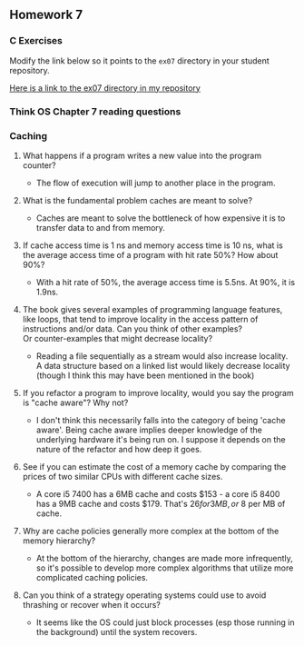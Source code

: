 ## Homework 7

### C Exercises

Modify the link below so it points to the `ex07` directory in your
student repository.

[Here is a link to the ex07 directory in my repository](https://github.com/phuston/ExercisesInC/tree/master/exercises/ex07)

### Think OS Chapter 7 reading questions

### Caching

1) What happens if a program writes a new value into the program counter?

    - The flow of execution will jump to another place in the program. 

2) What is the fundamental problem caches are meant to solve?

    - Caches are meant to solve the bottleneck of how expensive it is to transfer data to and from memory. 

3) If cache access time is 1 ns and memory access time is 10 ns, what is the average
access time of a program with hit rate 50%?  How about 90%?

    - With a hit rate of 50%, the average access time is 5.5ns. At 90%, it is 1.9ns.

4) The book gives several examples of programming language features, like loops, that tend 
to improve locality in the access pattern of instructions and/or data.  Can you think of other examples?  
Or counter-examples that might decrease locality?

    - Reading a file sequentially as a stream would also increase locality. A data structure based on a linked list would likely decrease locality (though I think this may have been mentioned in the book) 

5)  If you refactor a program to improve locality, would you say the program is "cache aware"?  Why not?

    - I don't think this necessarily falls into the category of being 'cache aware'. Being cache aware implies deeper knowledge of the underlying hardware it's being run on. I suppose it depends on the nature of the refactor and how deep it goes. 

6) See if you can estimate the cost of a memory cache by comparing the prices of two similar CPUs with 
different cache sizes.

    - A core i5 7400 has a 6MB cache and costs $153 - a core i5 8400 has a 9MB cache and costs $179. That's $26 for 3MB, or ~$8 per MB of cache. 

7) Why are cache policies generally more complex at the bottom of the memory hierarchy?

    - At the bottom of the hierarchy, changes are made more infrequently, so it's possible to develop more complex algorithms that utilize more complicated caching policies. 

8) Can you think of a strategy operating systems could use to avoid thrashing or recover when it occurs?

    - It seems like the OS could just block processes (esp those running in the background) until the system recovers. 



